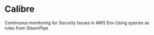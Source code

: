 # Calibre

Continuous monitoring for Security Issues in AWS Env
Using queries as rules from SteamPipe
